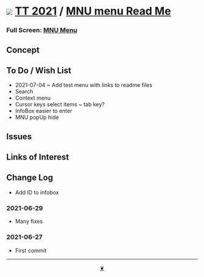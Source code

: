 # [![](https://pushme-pullyou.github.io/tootoo-2021/lib/assets/icons/mark-github.svg )](https://github.com/pushme-pullyou/tootoo-2021/ "Source code on GitHub" ) [TT 2021]( https://pushme-pullyou.github.io/tootoo-2021/ "Home page" ) / [MNU menu Read Me]( https://pushme-pullyou.github.io/tootoo-2021/lib/mnu-menu/#README.md)



<!--@@@
<div class=iframe-resize ><iframe src=https://pushme-pullyou.github.io/tootoo-2021/lib/mnu-menu/ height=100% width=100% ></iframe></div>
_mnu-menu.html_
@@@-->

### Full Screen: [MNU Menu]( https://pushme-pullyou.github.io/tootoo-2021/lib/mnu-menu/ )


## Concept


## To Do / Wish List

* 2021-07-04 ~ Add test menu with links to readme files
* Search
* Context menu
* Cursor keys select items ~ tab key?
* InfoBox easier to enter
* MNU popUp hide

## Issues


## Links of Interest


## Change Log

* Add ID to infobox

### 2021-06-29

* Many fixes

### 2021-06-27

* First commit

***

<center><a href=javascript:window.main.scrollTo(0,0); class=aDingbat title="Scroll to top" > ❦ </a></center>

